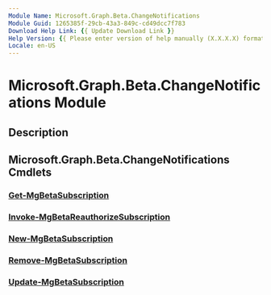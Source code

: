 ```yaml
---
Module Name: Microsoft.Graph.Beta.ChangeNotifications
Module Guid: 1265385f-29cb-43a3-849c-cd49dcc7f783
Download Help Link: {{ Update Download Link }}
Help Version: {{ Please enter version of help manually (X.X.X.X) format }}
Locale: en-US
---
```


# Microsoft.Graph.Beta.ChangeNotifications Module
## Description


## Microsoft.Graph.Beta.ChangeNotifications Cmdlets
### [Get-MgBetaSubscription](Get-MgBetaSubscription.md)


### [Invoke-MgBetaReauthorizeSubscription](Invoke-MgBetaReauthorizeSubscription.md)


### [New-MgBetaSubscription](New-MgBetaSubscription.md)


### [Remove-MgBetaSubscription](Remove-MgBetaSubscription.md)


### [Update-MgBetaSubscription](Update-MgBetaSubscription.md)



